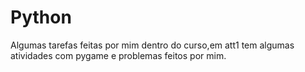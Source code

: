# Python
Algumas tarefas feitas por mim dentro do curso,em att1 tem algumas atividades com pygame e problemas feitos por mim.
